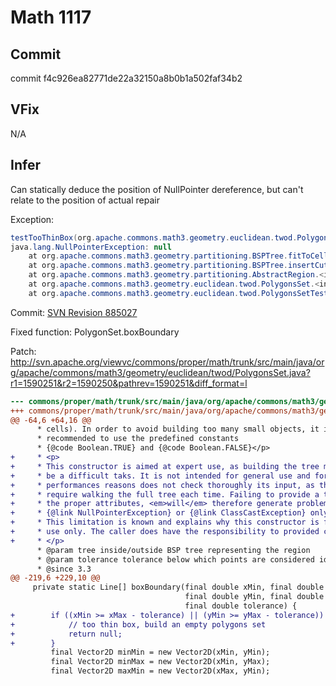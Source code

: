 # Math 1117

## Commit
commit f4c926ea82771de22a32150a8b0b1a502faf34b2

## VFix
N/A

## Infer
Can statically deduce the position of NullPointer dereference, but can't relate to the position of actual repair

Exception:
```java
testTooThinBox(org.apache.commons.math3.geometry.euclidean.twod.PolygonsSetTest)  Time elapsed: 0.038 sec  <<< ERROR!
java.lang.NullPointerException: null
	at org.apache.commons.math3.geometry.partitioning.BSPTree.fitToCell(BSPTree.java:301)
	at org.apache.commons.math3.geometry.partitioning.BSPTree.insertCut(BSPTree.java:159)
	at org.apache.commons.math3.geometry.partitioning.AbstractRegion.<init>(AbstractRegion.java:171)
	at org.apache.commons.math3.geometry.euclidean.twod.PolygonsSet.<init>(PolygonsSet.java:122)
	at org.apache.commons.math3.geometry.euclidean.twod.PolygonsSetTest.testTooThinBox(PolygonsSetTest.java:41)
```

Commit: [SVN Revision 885027](http://svn.apache.org/viewvc?view=revision&revision=1590251)

Fixed function: PolygonSet.boxBoundary

Patch: <http://svn.apache.org/viewvc/commons/proper/math/trunk/src/main/java/org/apache/commons/math3/geometry/euclidean/twod/PolygonsSet.java?r1=1590251&r2=1590250&pathrev=1590251&diff_format=l>

```diff
--- commons/proper/math/trunk/src/main/java/org/apache/commons/math3/geometry/euclidean/twod/PolygonsSet.java	2014/04/26 16:53:22	1590250
+++ commons/proper/math/trunk/src/main/java/org/apache/commons/math3/geometry/euclidean/twod/PolygonsSet.java	2014/04/26 16:55:11	1590251
@@ -64,6 +64,16 @@
      * cells). In order to avoid building too many small objects, it is
      * recommended to use the predefined constants
      * {@code Boolean.TRUE} and {@code Boolean.FALSE}</p>
+     * <p>
+     * This constructor is aimed at expert use, as building the tree may
+     * be a difficult taks. It is not intended for general use and for
+     * performances reasons does not check thoroughly its input, as this would
+     * require walking the full tree each time. Failing to provide a tree with
+     * the proper attributes, <em>will</em> therefore generate problems like
+     * {@link NullPointerException} or {@link ClassCastException} only later on.
+     * This limitation is known and explains why this constructor is for expert
+     * use only. The caller does have the responsibility to provided correct arguments.
+     * </p>
      * @param tree inside/outside BSP tree representing the region
      * @param tolerance tolerance below which points are considered identical
      * @since 3.3
@@ -219,6 +229,10 @@
     private static Line[] boxBoundary(final double xMin, final double xMax,
                                       final double yMin, final double yMax,
                                       final double tolerance) {
+        if ((xMin >= xMax - tolerance) || (yMin >= yMax - tolerance)) {
+            // too thin box, build an empty polygons set
+            return null;
+        }
         final Vector2D minMin = new Vector2D(xMin, yMin);
         final Vector2D minMax = new Vector2D(xMin, yMax);
         final Vector2D maxMin = new Vector2D(xMax, yMin);
```